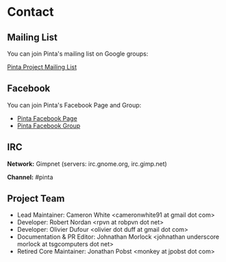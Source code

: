 # Contact

## Mailing List

You can join Pinta's mailing list on Google groups:

[Pinta Project Mailing List][1]

## Facebook

You can join Pinta's Facebook Page and Group:

* [Pinta Facebook Page][2]
* [Pinta Facebook Group][3]

## IRC

**Network:** Gimpnet (servers: irc.gnome.org, irc.gimp.net)

**Channel:** #pinta

## Project Team

* Lead Maintainer: Cameron White &lt;cameronwhite91 at gmail dot com&gt;
* Developer: Robert Nordan &lt;rpvn at robpvn dot net&gt;
* Developer: Olivier Dufour &lt;olivier dot duff at gmail dot com&gt;
* Documentation & PR Editor: Johnathan Morlock &lt;johnathan underscore morlock at tsgcomputers dot net&gt;
* Retired Core Maintainer: Jonathan Pobst &lt;monkey at jpobst dot com&gt;

[1]: http://groups.google.com/group/pinta?hl=en
[2]: http://www.facebook.com/pages/Pinta/249343198437410
[3]: http://www.facebook.com/groups/198103533589299/
